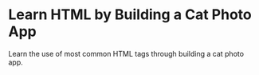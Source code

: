 # Learn HTML by Building a Cat Photo App

Learn the use of most common HTML tags through building a cat photo app.
